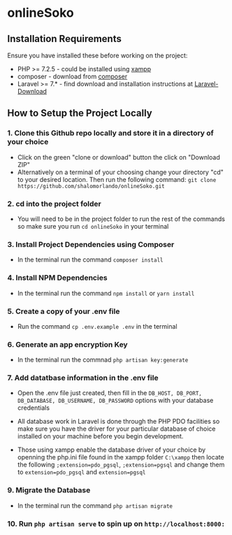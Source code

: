 # onlineSoko

## Installation Requirements

Ensure you have installed these before working on the project:
* PHP >= 7.2.5 - could be installed using [xampp](https://www.apachefriends.org/download.html)
* composer  - download from [composer](https://getcomposer.org/download/)
* Laravel >= 7.* - find download and installation instructions at [Laravel-Download](https://laravel.com/docs/7.x)

## How to Setup the Project Locally

### 1. Clone this Github repo locally and store it in a directory of your choice 
* Click on the green "clone or download" button the click on "Download ZIP"
* Alternatively on a terminal of your choosing change your directory "cd" to your desired location. Then run the following command:
`git clone https://github.com/shalomorlando/onlineSoko.git`

### 2. cd into the project folder
* You will need to be in the project folder to run the rest of the commands so make sure you run `cd onlineSoko` in your terminal

### 3. Install Project Dependencies using Composer
* In the terminal run the command `composer install`

### 4. Install NPM Dependencies
* In the terminal run the command `npm install` or `yarn install`

### 5. Create a copy of your .env file
* Run the command `cp .env.example .env` in the terminal

### 6. Generate an app encryption Key
* In the terminal run the commnad `php artisan key:generate`

### 7. Add datatbase information in the .env file
* Open the .env file just created, then fill in the  `DB_HOST, DB_PORT, DB_DATABASE, DB_USERNAME, DB_PASSWORD` options with your database credentials

* All database work in Laravel is done through the PHP PDO facilities so make sure you have the driver for your particular database of choice installed on your machine before you begin development.

* Those using xampp enable the database driver of your choice by openning the php.ini file found in the xampp folder `C:\xampp` then locate the following `;extension=pdo_pgsql`, `;extension=pgsql` and change them to `extension=pdo_pgsql` and `extension=pgsql`

### 9. Migrate the Database
* In the terminal run the command `php artisan migrate`

### 10. Run `php artisan serve` to spin up on `http://localhost:8000:`